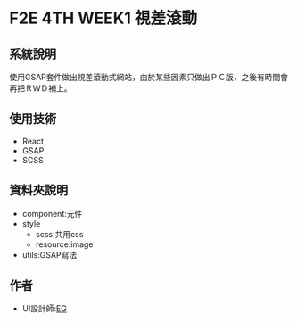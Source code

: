 # F2E 4TH WEEK1 視差滾動

## 系統說明
使用GSAP套件做出視差滾動式網站，由於某些因素只做出ＰＣ版，之後有時間會再把ＲＷＤ補上。

## 使用技術
- React
- GSAP
- SCSS

## 資料夾說明
- component:元件
- style
  - scss:共用css
  - resource:image
- utils:GSAP寫法

## 作者
- UI設計師:[EG](https://2022.thef2e.com/users/12061549261454740203)
